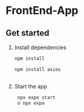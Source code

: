 # FrontEnd-App
## Get started

1. Install dependencies

   ```bash
   npm install
   ```
   ```bash
   npm install axios
   ```
   ```bash npx expo install expo-camera expo-contacts expo-sensors
   ```

  

2. Start the app

   ```bash
    npx expo start
    o npx expo
    ```